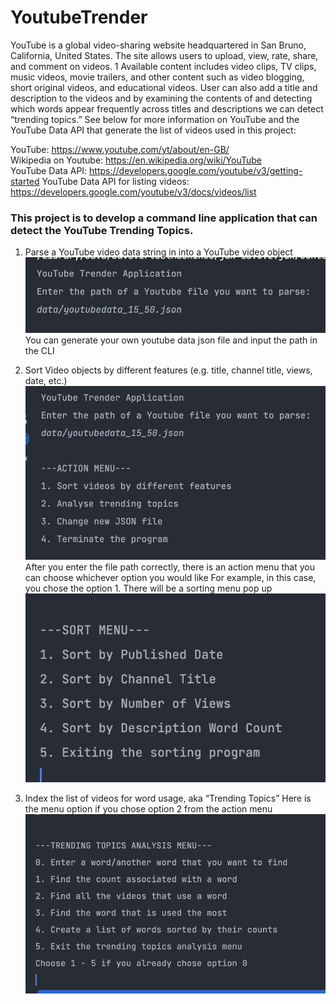 # YoutubeTrender

YouTube is a global video-sharing website headquartered in San Bruno, California, United States. The
site allows users to upload, view, rate, share, and comment on videos.
1 Available content includes
video clips, TV clips, music videos, movie trailers, and other content such as video blogging, short
original videos, and educational videos. User can also add a title and description to the videos and
by examining the contents of and detecting which words appear frequently across titles and
descriptions we can detect “trending topics.” See below for more information on YouTube and the
YouTube Data API that generate the list of videos used in this project:

YouTube: https://www.youtube.com/yt/about/en-GB/  
Wikipedia on Youtube: https://en.wikipedia.org/wiki/YouTube  
YouTube Data API: https://developers.google.com/youtube/v3/getting-started
YouTube Data API for listing videos: https://developers.google.com/youtube/v3/docs/videos/list

### This project is to develop a command line application that can detect the YouTube Trending Topics.

1. Parse a YouTube video data string in into a YouTube video object
   ![YoutubeTrender](assets/firstPrompt.png "first prompt")
You can generate your own youtube data json file and input the path in the CLI


2. Sort Video objects by different features (e.g. title, channel title, views, date, etc.)
   ![YoutubeTrender](assets/secondPrompt.png "second prompt")
After you enter the file path correctly, there is an action menu that you can choose whichever option you would like
For example, in this case, you chose the option 1. There will be a sorting menu pop up
   ![YoutubeTrender](assets/thirdPrompt.png "third prompt")


4. Index the list of videos for word usage, aka “Trending Topics”
Here is the menu option if you chose option 2 from the action menu
   ![YoutubeTrender](assets/fourthPrompt.png "fourth prompt")

